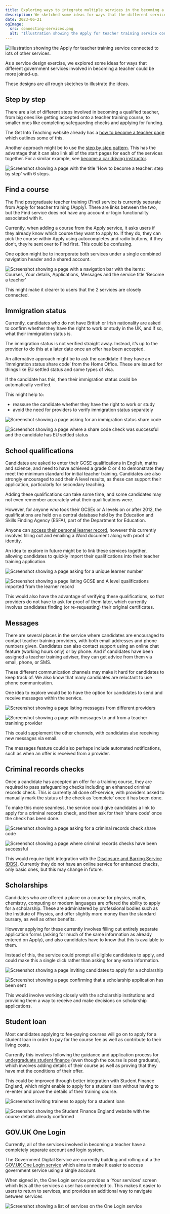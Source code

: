 ```yaml
---
title: Exploring ways to integrate multiple services in the becoming a teacher journey
description: We sketched some ideas for ways that the different services involved in becoming a teacher could be more joined-up.
date: 2023-06-21
ogImage:
  src: connecting-services.png
  alt: "Illustration showing the Apply for teacher training service connected to lots of other services."
---
```


![Illustration showing the Apply for teacher training service connected to lots of other services.](connecting-services.png)

As a service design exercise, we explored some ideas for ways that different government services involved in becoming a teacher could be more joined-up.

These designs are all rough sketches to illustrate the ideas.

## Step by step

There are a lot of different steps involved in becoming a qualified teacher, from big ones like getting accepted onto a teacher training course, to smaller ones like completing safeguarding checks and applying for funding.

The Get Into Teaching website already has a [how to become a teacher page](https://getintoteaching.education.gov.uk/steps-to-become-a-teacher) which outlines some of this.

Another approach might be to use the [step by step pattern](https://design-system.service.gov.uk/patterns/step-by-step-navigation/). This has the advantage that it can also link all of the start pages for each of the services together. For a similar example, see [become a car driving instructor](https://www.gov.uk/become-car-driving-instructor).

![Screenshot showing a page with the title 'How to become a teacher: step by step' with 6 steps.](step-by-step.png)

## Find a course

The Find postgraduate teacher training (Find) service is currently separate from Apply for teacher training (Apply). There are links between the two, but the Find service does not have any account or login functionality associated with it.

Currently, when adding a course from the Apply service, it asks users if they already know which course they want to apply to. If they do, they can pick the course within Apply using autocompletes and radio buttons, if they don’t, they’re sent over to Find first. This could be confusing.

One option might be to incorporate both services under a single combined navigation header and a shared account.

![Screenshot showing a page with a navigation bar with the items: Courses, Your details, Applications, Messages and the service title 'Become a teacher'](find.png)

This might make it clearer to users that the 2 services are closely connected.

## Immigration status

Currently, candidates who do not have British or Irish nationality are asked to confirm whether they have the right to work or study in the UK, and if so, what their immigration status is.

The immigration status is not verified straight away. Instead, it’s up to the provider to do this at a later date once an offer has been accepted.

An alternative approach might be to ask the candidate if they have an ‘immigration status share code’ from the Home Office. These are issued for things like EU settled status and some types of visa.

If the candidate has this, then their immigration status could be automatically verified.

This might help to:

* reassure the candidate whether they have the right to work or study
* avoid the need for providers to verify immigration status separately

![Screenshot showing a page asking for an immigration status share code ](immigration-status-share-code.png)

![Screenshot showing a page where a share code check was successful and the candidate has EU settled status](share-code-successful.png)

## School qualifications

Candidates are asked to enter their GCSE qualifications in English, maths and science, and need to have achieved a grade C or 4 to demonstrate they meet the minimum standard for initial teacher training. Candidates are also strongly encouraged to add their A level results, as these can support their application, particularly for secondary teaching.

Adding these qualifications can take some time, and some candidates may not even remember accurately what their qualifications were.

However, for anyone who took their GCSEs or A levels on or after 2012, the qualifications are held on a central database held by the Education and Skills Finding Agency (ESFA), part of the Department for Education.

Anyone can [access their personal learner record](https://www.gov.uk/guidance/how-to-access-your-personal-learning-record), however this currently involves filling out and emailing a Word document along with proof of identity.

An idea to explore in future might be to link these services together, allowing candidates to quickly import their qualifications into their teacher training application.

![Screenshot showing a page asking for a unique learner number](school-qualifications.png)

![Screenshot showing a page listing GCSE and A level qualifications imported from the learner record](import-qualifications.png)


This would also have the advantage of verifying these qualifications, so that providers do not have to ask for proof of them later, which currently involves candidates finding (or re-requesting) their original certificates.

## Messages

There are several places in the service where candidates are encouraged to contact teacher training providers, with both email addresses and phone numbers given. Candidates can also contact support using an online chat feature (working hours only) or by phone. And if candidates have been assigned a teacher training adviser, they can get advice from them via email, phone, or SMS.

These different communication channels may make it hard for candidates to keep track of. We also know that many candidates are reluctant to use phone communication.

One idea to explore would be to have the option for candidates to send and receive messages within the service.

![Screenshot showing a page listing messages from different providers](messages.png)

![Screenshot showing a page with messages to and from a teacher tranining provider](tta-messages.png)

This could supplement the other channels, with candidates also receiving new messages via email.

The messages feature could also perhaps include automated notifications, such as when an offer is received from a provider.

## Criminal records checks

Once a candidate has accepted an offer for a training course, they are required to pass safeguarding checks including an enhanced criminal records check. This is currently all done off-service, with providers asked to manually mark the status of the check as ‘complete’ once it has been done.

To make this more seamless, the service could give candidates a link to apply for a criminal records check, and then ask for their ‘share code’ once the check has been done.

![Screenshot showing a page asking for a criminal records check share code](criminal-records-check.png)

![Screenshot showing a page where criminal records checks have been successful](criminal-records-check-done.png)

This would require tight integration with the [Disclosure and Barring Service (DBS)](https://www.gov.uk/government/organisations/disclosure-and-barring-service). Currently they do not have an online service for enhanced checks, only basic ones, but this may change in future.

## Scholarships

Candidates who are offered a place on a course for physics, maths, chemistry, computing or modern languages are offered the ability to apply for a scholarship. These are administered by professional bodies such as the Institute of Physics, and offer slightly more money than the standard bursary, as well as other benefits.

However applying for these currently involves filling out entirely separate application forms (asking for much of the same information as already entered on Apply), and also candidates have to know that this is available to them.

Instead of this, the service could prompt all eligible candidates to apply, and could make this a single click rather than asking for any extra information.

![Screenshot showing a page inviting candidates to apply for a scholarship](scholarship.png)

![Screenshot showing a page confirming that a scholarship application has been sent](scholarship-done.png)

This would involve working closely with the scholarship institutions and providing them a way to receive and make decisions on scholarship applications.

## Student loan

Most candidates applying to fee-paying courses will go on to apply for a student loan in order to pay for the course fee as well as contribute to their living costs.

Currently this involves following the guidance and application process for [undergraduate student finance](https://www.gov.uk/student-finance) (even though the course is post graduate), which involves adding details of their course as well as proving that they have met the conditions of their offer.

This could be improved through better integration with Student Finance England, which might enable to apply for a student loan without having to re-enter and prove the details of their training course.

![Screenshot inviting trainees to apply for a student loan](student-loan.png)

![Screenshot showing the Student Finance England website with the course details already confirmed](student-loan-application.png)

## GOV.UK One Login

Currently, all of the services involved in becoming a teacher have a completely separate account and login system.

The Government Digital Service are currently building and rolling out a the [GOV.UK One Login service](https://www.sign-in.service.gov.uk) which aims to make it easier to access government service using a single account.

When signed in, the One Login service provides a ‘Your services’ screen which lists all the services a user has connected to. This makes it easier to users to return to services, and provides an additional way to navigate between services

![Screenshot showing a list of services on the One Login service](one-login.png)
